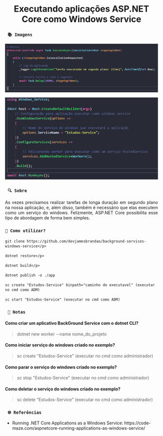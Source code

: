 <h1 align="center"><strong>Executando aplicações ASP.NET Core como Windows Service</strong></h1>

### ` 📚 Imagens`
<p align="center">
    <img src="/Img/worker.png" alt="Exemplo de tarefa executando em segundo plano" title="Exemplo de tarefa executando em segundo plano">
</p> 

<p align="center">
    <img src="/Img/config.png" alt="Configuração para aplicação executar como windows service" title="Configuração para aplicação executar como windows service">
</p> 

### ` 🔍 Sobre`

<p align="justify">As vezes precisamos realizar tarefas de longa duração em segundo plano na nossa aplicação, e, além disso, também é necessário que elas executem como um serviço do windows. Felizmente, ASP.NET Core possibilita esse tipo de abordagem de forma bem simples.</p>

### `🔎 Como utilizar?`
```
git clone https://github.com/devjamesbrandao/background-services-windows-service</p>

dotnet restore</p>

dotnet build</p>

dotnet publish -o ./app 

sc create "Estudos-Service" binpath="caminho do executavel" (executar no cmd como ADM)

sc start "Estudos-Service" (executar no cmd como ADM)
```

### ` 📜 Notas`
#### Como criar um aplicativo BackGround Service com o dotnet CLI?
> dotnet new worker --name nome_do_projeto

#### Como iniciar serviço do windows criado no exemplo?
> sc create "Estudos-Service" (executar no cmd como administrador)

#### Como parar o serviço do windows criado no exemplo?
> sc stop "Estudos-Service" (executar no cmd como administrador)

#### Como deletar o serviço do windows criado no exemplo?
> sc delete "Estudos-Service" (executar no cmd como administrador)

### ` 🌐 Referências`

- <p> Running .NET Core Applications as a Windows Service: https://code-maze.com/aspnetcore-running-applications-as-windows-service/</p>





